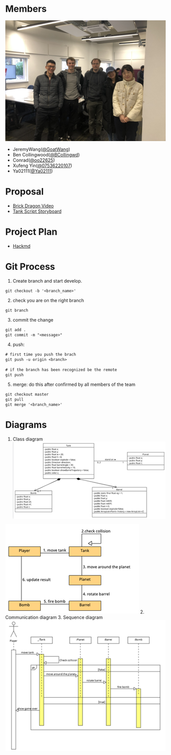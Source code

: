 # Members
![IMG_5126.jpg](static/IMG_5126.jpg)
- JeremyWang([@GoatWang](https://github.com/GoatWang))
- Ben Collingwood([@BCollingwd](https://github.com/BCollingwd))
- Conrad([@oo22625](https://github.com/oo22625))
- Xufeng Yin([@07536220107](https://github.com/07536220107))
- Ya02111([@Ya02111](https://github.com/Ya02111))

# Proposal
- [Brick Dragon Video](/static/IMG_0487_compressed.mov)
- [Tank Script Storyboard](/static/SpaceTanksPaperPrototype)

# Project Plan
- [Hackmd](https://hackmd.io/@836ko9MsR8aI9djOlrFkYg/HJP_qgZCj)

# Git Process
1. Create branch and start develop.
```
git checkout -b '<branch_name>'
```

2. check you are on the right branch
```
git branch
```

3. commit the change 
```
git add .
git commit -m "<message>"
```

4. push: 
```
# first time you push the brach
git push -u origin <branch>

# if the branch has been recognized be the remote
git push
```

5. merge: do this after confirmed by all members of the team
```
git checkout master
git pull 
git merge '<branch_name>'
```

# Diagrams
1. Class diagram
![class_diagram.png](static/class_diagram.png)
 
![communication_diagram.jpg](static/communication_diagram.jpg)
2. Communication diagram
3. Sequence diagram
![sequence_diagram.png](static/sequence_diagram.png)

